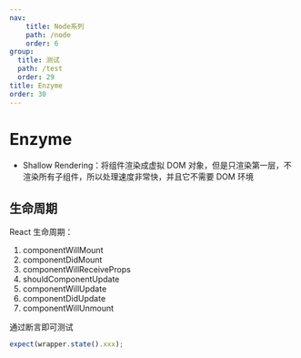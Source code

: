 ```yaml
---
nav:
    title: Node系列
    path: /node
    order: 6
group:
  title: 测试
  path: /test
  order: 29
title: Enzyme
order: 30
---
```


# Enzyme

- Shallow Rendering：将组件渲染成虚拟 DOM 对象，但是只渲染第一层，不渲染所有子组件，所以处理速度非常快，并且它不需要 DOM 环境

## 生命周期

React 生命周期：

1. componentWillMount
2. componentDidMount
3. componentWillReceiveProps
4. shouldComponentUpdate
5. componentWillUpdate
6. componentDidUpdate
7. componentWillUnmount

通过断言即可测试

```js
expect(wrapper.state().xxx);
```
